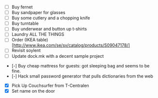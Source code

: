  - [ ] Buy fernet
 - [ ] Buy sandpaper for glasses
 - [ ] Buy some cutlery and a chopping knife
 - [ ] Buy turntable
 - [ ] Buy underwear and button up t-shirts
 - [ ] Laundry ALL THE THINGS
 - [ ] Order (IKEA table)[http://www.ikea.com/se/sv/catalog/products/S09047178/]
 - [ ] Revisit soylent
 - [ ] Update dock.mk with a decent sample project
 - [-] Buy cheap mattress for guests: got sleeping bag and seems to be fine.
 - [-] Hack small password generator that pulls dictionaries from the web
 - [X] Pick Up Couchsurfer from T-Centralen
 - [X] Set name on the door
